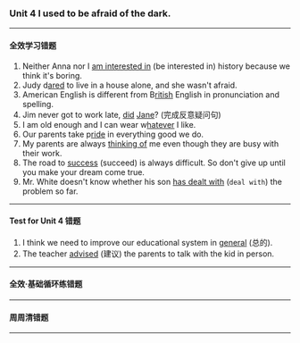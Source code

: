 ### Unit 4 I used to be afraid of the dark.

---

#### 全效学习错题

1. Neither Anna nor I <u>am interested in</u> (be interested in) history because we think it's boring.
2. Judy d<u>ared</u> to live in a house alone, and she wasn't afraid.
3. American English is different from B<u>ritish</u> English in pronunciation and spelling.
4. Jim never got to work late, <u>did</u> <u>Jane</u>? (完成反意疑问句)
5. I am old enough and I can wear w<u>hatever</u> I like.
6. Our parents take p<u>ride</u> in everything good we do.
7. My parents are always <u>thinking of</u> me even though they are busy with their work.
8. The road to <u>success</u> (succeed) is always difficult. So don't give up until you make your dream come true.
9. Mr. White doesn't know whether his son <u>has dealt with</u> (`deal with`) the problem so far.

---

#### Test for Unit 4 错题

1. I think we need to improve our educational system in <u>general</u> (总的).
2. The teacher <u>advised</u> (建议) the parents to talk with the kid in person.

---

#### 全效·基础循环练错题

---

#### 周周清错题

---
